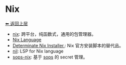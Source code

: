 # Nix

[⬅︎ 返回上层](../#nix)

- [nix](https://github.com/NixOS/nix): 跨平台，纯函数式，通用的包管理器。
- [Nix Language](https://nixos.org/manual/nix/stable/language/)
- [Determinate Nix Installer.](https://github.com/DeterminateSystems/nix-installer): Nix 官方安装脚本的替代品。
- [nil](https://github.com/oxalica/nil): LSP for Nix language
- [sops-nix](https://github.com/Mic92/sops-nix): 基于 [sops](https://github.com/getsops/sops#showing-diffs-in-cleartext-in-git) 的 secret 管理。
